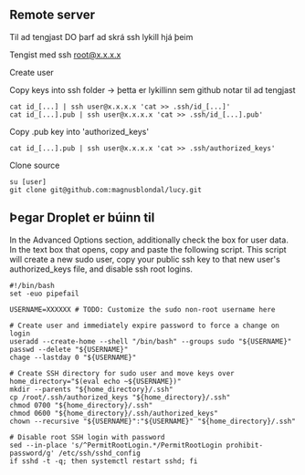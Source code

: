## Remote server
Til ad tengjast DO þarf ad skrá ssh lykill hjá þeim

Tengist med ssh root@x.x.x.x

Create user

Copy keys into ssh folder -> þetta er lykillinn sem github notar til ad tengjast
```
cat id_[...] | ssh user@x.x.x.x 'cat >> .ssh/id_[...]'
cat id_[...].pub | ssh user@x.x.x.x 'cat >> .ssh/id_[...].pub'
```
Copy .pub key into 'authorized_keys'
```
cat id_[...].pub | ssh user@x.x.x.x 'cat >> .ssh/authorized_keys'
```
Clone source
```
su [user]
git clone git@github.com:magnusblondal/lucy.git
```


## Þegar Droplet er búinn til
In the Advanced Options section, additionally check the box for user data. In the text box that opens, copy and paste the following script. This script will create a new sudo user, copy your public ssh key to that new user's authorized_keys file, and disable ssh root logins.
```
#!/bin/bash
set -euo pipefail

USERNAME=XXXXXX # TODO: Customize the sudo non-root username here

# Create user and immediately expire password to force a change on login
useradd --create-home --shell "/bin/bash" --groups sudo "${USERNAME}"
passwd --delete "${USERNAME}"
chage --lastday 0 "${USERNAME}"

# Create SSH directory for sudo user and move keys over
home_directory="$(eval echo ~${USERNAME})"
mkdir --parents "${home_directory}/.ssh"
cp /root/.ssh/authorized_keys "${home_directory}/.ssh"
chmod 0700 "${home_directory}/.ssh"
chmod 0600 "${home_directory}/.ssh/authorized_keys"
chown --recursive "${USERNAME}":"${USERNAME}" "${home_directory}/.ssh"

# Disable root SSH login with password
sed --in-place 's/^PermitRootLogin.*/PermitRootLogin prohibit-password/g' /etc/ssh/sshd_config
if sshd -t -q; then systemctl restart sshd; fi 
```
